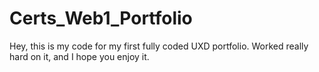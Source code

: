 # Certs_Web1_Portfolio

Hey, this is my code for my first fully coded UXD portfolio. Worked really hard on it, and I hope you enjoy it.
